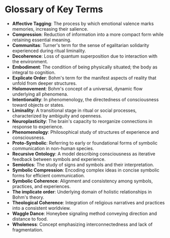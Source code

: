 # Glossary of Key Terms

- **Affective Tagging**: The process by which emotional valence marks memories, increasing their salience.
- **Compression**: Reduction of information into a more compact form while retaining essential meaning.
- **Communitas**: Turner's term for the sense of egalitarian solidarity experienced during ritual liminality.
- **Decoherence**: Loss of quantum superposition due to interaction with the environment.
- **Embodiment**: The condition of being physically situated; the body as integral to cognition.
- **Explicate Order**: Bohm's term for the manifest aspects of reality that unfold from deeper structures.
- **Holomovement**: Bohm's concept of a universal, dynamic flow underlying all phenomena.
- **Intentionality**: In phenomenology, the directedness of consciousness toward objects or states.
- **Liminality**: A transitional stage in ritual or social processes, characterized by ambiguity and openness.
- **Neuroplasticity**: The brain's capacity to reorganize connections in response to experience.
- **Phenomenology**: Philosophical study of structures of experience and consciousness.
- **Proto-Symbolic**: Referring to early or foundational forms of symbolic communication in non-human species.
- **Recursive Ontology**: A model describing consciousness as iterative feedback between symbols and experience.
- **Semiotics**: The study of signs and symbols and their interpretation.
- **Symbolic Compression**: Encoding complex ideas in concise symbolic forms for efficient communication.
- **Symbolic Coherence**: Alignment and consistency among symbols, practices, and experiences.
- **The implicate order**: Underlying domain of holistic relationships in Bohm's theory.
- **Theological Coherence**: Integration of religious narratives and practices into a consistent worldview.
- **Waggle Dance**: Honeybee signaling method conveying direction and distance to food.
- **Wholeness**: Concept emphasizing interconnectedness and lack of fragmentation.
